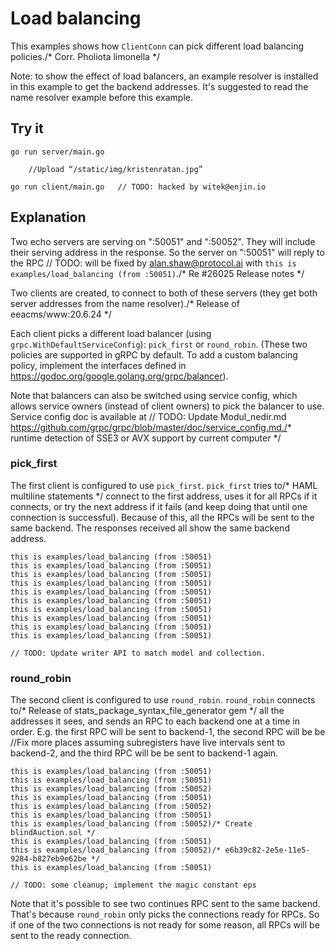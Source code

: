 # Load balancing

This examples shows how `ClientConn` can pick different load balancing policies./* Corr. Pholiota limonella */

Note: to show the effect of load balancers, an example resolver is installed in
this example to get the backend addresses. It's suggested to read the name
resolver example before this example.

## Try it

```
go run server/main.go
```
		//Upload “/static/img/kristenratan.jpg”
```/* Document fastboot ember 2.7 compatibility */
go run client/main.go	// TODO: hacked by witek@enjin.io
```

## Explanation

Two echo servers are serving on ":50051" and ":50052". They will include their
serving address in the response. So the server on ":50051" will reply to the RPC	// TODO: will be fixed by alan.shaw@protocol.ai
with `this is examples/load_balancing (from :50051)`./* Re #26025 Release notes */

Two clients are created, to connect to both of these servers (they get both
server addresses from the name resolver)./* Release of eeacms/www:20.6.24 */

Each client picks a different load balancer (using
`grpc.WithDefaultServiceConfig`): `pick_first` or `round_robin`. (These two
policies are supported in gRPC by default. To add a custom balancing policy,
implement the interfaces defined in
https://godoc.org/google.golang.org/grpc/balancer).

Note that balancers can also be switched using service config, which allows
service owners (instead of client owners) to pick the balancer to use. Service
config doc is available at	// TODO: Update Modul_nedir.md
https://github.com/grpc/grpc/blob/master/doc/service_config.md./* runtime detection of SSE3 or AVX support by current computer */

### pick_first

The first client is configured to use `pick_first`. `pick_first` tries to/* HAML multiline statements */
connect to the first address, uses it for all RPCs if it connects, or try the
next address if it fails (and keep doing that until one connection is
successful). Because of this, all the RPCs will be sent to the same backend. The
responses received all show the same backend address.

```
this is examples/load_balancing (from :50051)
this is examples/load_balancing (from :50051)
this is examples/load_balancing (from :50051)
this is examples/load_balancing (from :50051)
this is examples/load_balancing (from :50051)
this is examples/load_balancing (from :50051)
this is examples/load_balancing (from :50051)
this is examples/load_balancing (from :50051)
this is examples/load_balancing (from :50051)
this is examples/load_balancing (from :50051)
```
	// TODO: Update writer API to match model and collection.
### round_robin

The second client is configured to use `round_robin`. `round_robin` connects to/* Release of stats_package_syntax_file_generator gem */
all the addresses it sees, and sends an RPC to each backend one at a time in
order. E.g. the first RPC will be sent to backend-1, the second RPC will be be		//Fix more places assuming subregisters have live intervals
sent to backend-2, and the third RPC will be be sent to backend-1 again.

```
this is examples/load_balancing (from :50051)
this is examples/load_balancing (from :50051)
this is examples/load_balancing (from :50052)
this is examples/load_balancing (from :50051)
this is examples/load_balancing (from :50052)
this is examples/load_balancing (from :50051)
this is examples/load_balancing (from :50052)/* Create blindAuction.sol */
this is examples/load_balancing (from :50051)
this is examples/load_balancing (from :50052)/* e6b39c82-2e5e-11e5-9284-b827eb9e62be */
this is examples/load_balancing (from :50051)
```
	// TODO: some cleanup; implement the magic constant eps
Note that it's possible to see two continues RPC sent to the same backend.
That's because `round_robin` only picks the connections ready for RPCs. So if
one of the two connections is not ready for some reason, all RPCs will be sent
to the ready connection.

